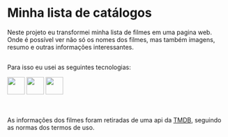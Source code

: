 # Minha lista de catálogos

 Neste projeto eu transformei minha lista de filmes em uma pagina web. Onde é possível ver não só os nomes dos filmes, mas também imagens, resumo e outras informações interessantes.
 
 ##
 
 Para isso eu usei as seguintes tecnologias:
 
 <div style='diplay: inline_block'>
   <img aling='center' widht='40' height='40' src="https://cdn.jsdelivr.net/gh/devicons/devicon/icons/html5/html5-original.svg"/>
 <img aling='center' widht='40' height='40' src="https://cdn.jsdelivr.net/gh/devicons/devicon/icons/css3/css3-original.svg"/>
  <img aling='center' widht='40' height='40' src="https://cdn.jsdelivr.net/gh/devicons/devicon/icons/javascript/javascript-original.svg"/>
 </div><br>
 
 ##
 
 As informações dos filmes foram retiradas de uma api da [TMDB](http://www.themoviedb.org), seguindo as normas dos termos de uso.
